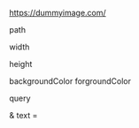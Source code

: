 



https://dummyimage.com/



path

width 

height 

backgroundColor
forgroundColor


query 

& text = 






